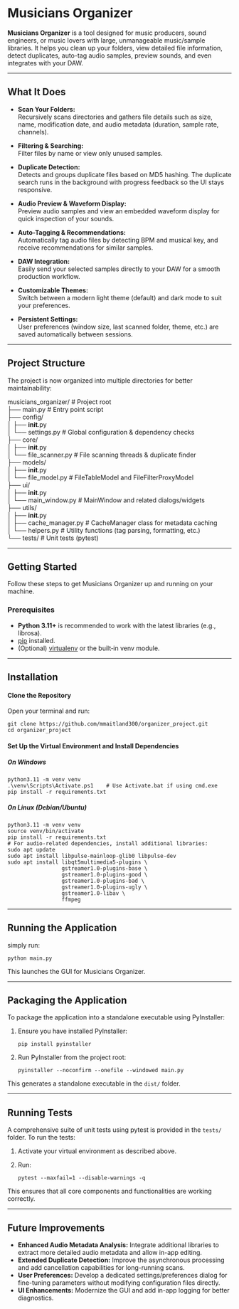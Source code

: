 # Musicians Organizer

**Musicians Organizer** is a tool designed for music producers, sound engineers, or music lovers with large, unmanageable music/sample libraries. It helps you clean up your folders, view detailed file information, detect duplicates, auto-tag audio samples, preview sounds, and even integrates with your DAW.

---

## What It Does

- **Scan Your Folders:**  
  Recursively scans directories and gathers file details such as size, name, modification date, and audio metadata (duration, sample rate, channels).

- **Filtering & Searching:**  
  Filter files by name or view only unused samples.

- **Duplicate Detection:**  
  Detects and groups duplicate files based on MD5 hashing. The duplicate search runs in the background with progress feedback so the UI stays responsive.

- **Audio Preview & Waveform Display:**  
  Preview audio samples and view an embedded waveform display for quick inspection of your sounds.

- **Auto-Tagging & Recommendations:**  
  Automatically tag audio files by detecting BPM and musical key, and receive recommendations for similar samples.

- **DAW Integration:**  
  Easily send your selected samples directly to your DAW for a smooth production workflow.

- **Customizable Themes:**  
  Switch between a modern light theme (default) and dark mode to suit your preferences.

- **Persistent Settings:**  
  User preferences (window size, last scanned folder, theme, etc.) are saved automatically between sessions.

---

## Project Structure

The project is now organized into multiple directories for better maintainability:

musicians_organizer/              # Project root  
├── main.py                       # Entry point script  
├── config/  
│   ├── __init__.py  
│   └── settings.py               # Global configuration & dependency checks  
├── core/  
│   ├── __init__.py  
│   └── file_scanner.py           # File scanning threads & duplicate finder  
├── models/  
│   ├── __init__.py  
│   └── file_model.py             # FileTableModel and FileFilterProxyModel  
├── ui/  
│   ├── __init__.py  
│   └── main_window.py            # MainWindow and related dialogs/widgets  
├── utils/  
│   ├── __init__.py  
│   ├── cache_manager.py          # CacheManager class for metadata caching  
│   └── helpers.py                # Utility functions (tag parsing, formatting, etc.)  
└── tests/                        # Unit tests (pytest)

---

## Getting Started

Follow these steps to get Musicians Organizer up and running on your machine.

### Prerequisites

- **Python 3.11+** is recommended to work with the latest libraries (e.g., librosa).
- [pip](https://pip.pypa.io/en/stable/) installed.
- (Optional) [virtualenv](https://virtualenv.pypa.io/en/latest/) or the built‑in venv module.

---

## Installation

#### Clone the Repository

Open your terminal and run:

    git clone https://github.com/mmaitland300/organizer_project.git
    cd organizer_project

#### Set Up the Virtual Environment and Install Dependencies

##### On Windows

    python3.11 -m venv venv
    .\venv\Scripts\Activate.ps1    # Use Activate.bat if using cmd.exe
    pip install -r requirements.txt

##### On Linux (Debian/Ubuntu)

    python3.11 -m venv venv
    source venv/bin/activate
    pip install -r requirements.txt
    # For audio-related dependencies, install additional libraries:
    sudo apt update
    sudo apt install libpulse-mainloop-glib0 libpulse-dev
    sudo apt install libqt5multimedia5-plugins \
                     gstreamer1.0-plugins-base \
                     gstreamer1.0-plugins-good \
                     gstreamer1.0-plugins-bad \
                     gstreamer1.0-plugins-ugly \
                     gstreamer1.0-libav \
                     ffmpeg

---

## Running the Application

simply run:

    python main.py

This launches the GUI for Musicians Organizer.

---

## Packaging the Application

To package the application into a standalone executable using PyInstaller:

1. Ensure you have installed PyInstaller:
   
       pip install pyinstaller

2. Run PyInstaller from the project root:

       pyinstaller --noconfirm --onefile --windowed main.py

This generates a standalone executable in the `dist/` folder.

---

## Running Tests

A comprehensive suite of unit tests using pytest is provided in the `tests/` folder. To run the tests:

1. Activate your virtual environment as described above.
2. Run:

       pytest --maxfail=1 --disable-warnings -q

This ensures that all core components and functionalities are working correctly.

---

## Future Improvements

- **Enhanced Audio Metadata Analysis:** Integrate additional libraries to extract more detailed audio metadata and allow in-app editing.
- **Extended Duplicate Detection:** Improve the asynchronous processing and add cancellation capabilities for long-running scans.
- **User Preferences:** Develop a dedicated settings/preferences dialog for fine-tuning parameters without modifying configuration files directly.
- **UI Enhancements:** Modernize the GUI and add in-app logging for better diagnostics.

